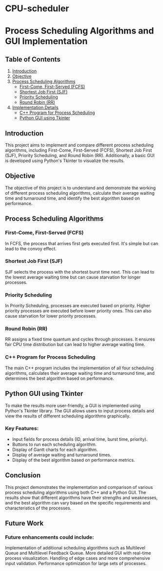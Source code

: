 # CPU-scheduler
# Process Scheduling Algorithms and GUI Implementation

## Table of Contents
1. [Introduction](#introduction)
2. [Objective](#objective)
3. [Process Scheduling Algorithms](#process-scheduling-algorithms)
   - [First-Come, First-Served (FCFS)](#first-come-first-served-fcfs)
   - [Shortest Job First (SJF)](#shortest-job-first-sjf)
   - [Priority Scheduling](#priority-scheduling)
   - [Round Robin (RR)](#round-robin-rr)
4. [Implementation Details](#implementation-details)
   - [C++ Program for Process Scheduling](#c-program-for-process-scheduling)
   - [Python GUI using Tkinter](#python-gui-using-tkinter)


## Introduction
This project aims to implement and compare different process scheduling algorithms, including First-Come, First-Served (FCFS), Shortest Job First (SJF), Priority Scheduling, and Round Robin (RR). Additionally, a basic GUI is developed using Python's Tkinter to visualize the results.

## Objective
The objective of this project is to understand and demonstrate the working of different process scheduling algorithms, calculate their average waiting time and turnaround time, and identify the best algorithm based on performance.

## Process Scheduling Algorithms

### First-Come, First-Served (FCFS)
In FCFS, the process that arrives first gets executed first. It's simple but can lead to the convoy effect.

### Shortest Job First (SJF)
SJF selects the process with the shortest burst time next. This can lead to the lowest average waiting time but can cause starvation for longer processes.

### Priority Scheduling
In Priority Scheduling, processes are executed based on priority. Higher priority processes are executed before lower priority ones. This can also cause starvation for lower priority processes.

### Round Robin (RR)
RR assigns a fixed time quantum and cycles through processes. It ensures fair CPU time distribution but can lead to higher average waiting time.

### C++ Program for Process Scheduling
The main C++ program includes the implementation of all four scheduling algorithms, calculates their average waiting time and turnaround time, and determines the best algorithm based on performance.

## Python GUI using Tkinter
To make the results more user-friendly, a GUI is implemented using Python's Tkinter library. The GUI allows users to input process details and view the results of different scheduling algorithms graphically.

### Key Features:

- Input fields for process details (ID, arrival time, burst time, priority).
- Buttons to run each scheduling algorithm.
- Display of Gantt charts for each algorithm.
- Display of average waiting and turnaround times.
- Display of the best algorithm based on performance metrics.

## Conclusion
This project demonstrates the implementation and comparison of various process scheduling algorithms using both C++ and a Python GUI. The results show that different algorithms have their strengths and weaknesses, and the best algorithm can vary based on the specific requirements and characteristics of the processes.

## Future Work
### Future enhancements could include:

Implementation of additional scheduling algorithms such as Multilevel Queue and Multilevel Feedback Queue.
More detailed GUI with real-time process visualization.
Handling of edge cases and more comprehensive input validation.
Performance optimization for large sets of processes.
